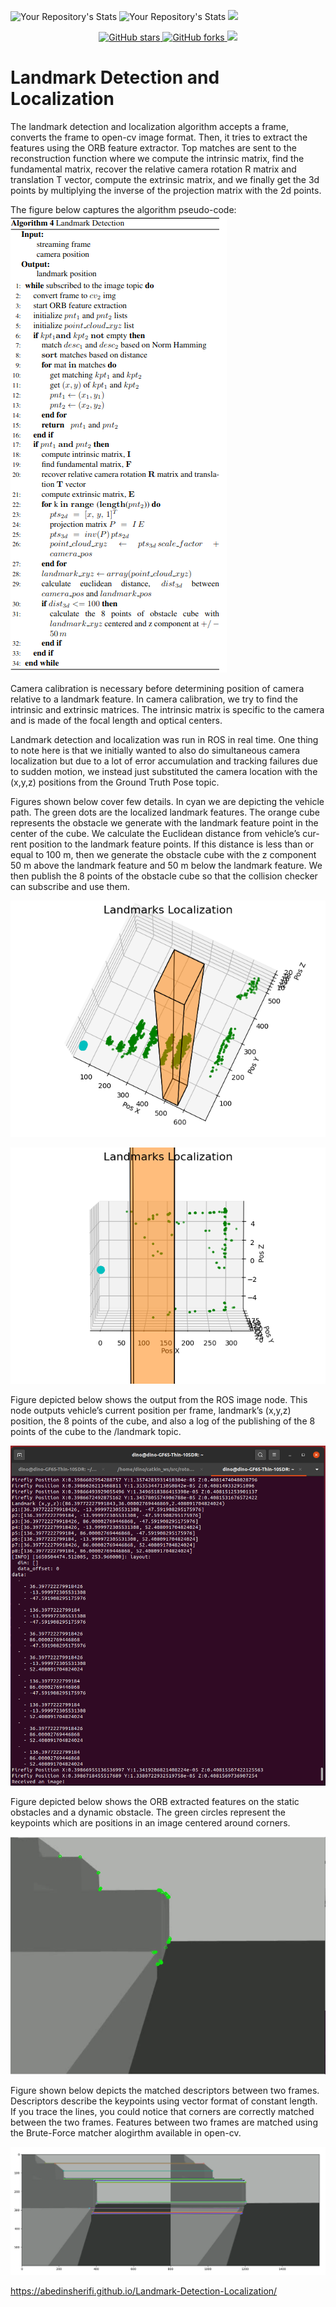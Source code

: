 ![Your Repository's Stats](https://github-readme-stats.vercel.app/api?username=abedinsherifi&show_icons=true)
![Your Repository's Stats](https://github-readme-stats.vercel.app/api/top-langs/?username=abedinsherifi&theme=blue-green)
![](https://komarev.com/ghpvc/?username=abedinsherifi)

<p align="center">
  <a href="https://github.com/prespafree1/Mono-SLAM">
    <img alt="GitHub stars" src="https://img.shields.io/github/stars/prespafree1/Landmark-Detection-Localization.svg">
  </a>
  <a href="https://github.com/prespafree1/Mono-SLAM">
    <img alt="GitHub forks" src="https://img.shields.io/github/forks/prespafree1/Landmark-Detection-Localization.svg">
  </a>
    <a href="https://github.com/prespafree1/Landmark-Detection-Localization/graphs/contributors" alt="Contributors">
        <img src="https://img.shields.io/github/contributors/prespafree1/Landmark-Detection-Localization" /></a>
</p>

# Landmark Detection and Localization
The landmark detection and localization algorithm accepts a frame, converts the frame to open-cv image format. Then, it tries to extract the features using the ORB feature extractor. Top matches are sent to the reconstruction function where we compute the intrinsic matrix, find the fundamental matrix,
recover the relative camera rotation R matrix and translation T vector, compute the extrinsic matrix, and we finally get the 3d points by multiplying the inverse of the projection matrix with the 2d points. <br>

The figure below captures the algorithm pseudo-code: <br>
![](images/Landmark_Detection_Pseudo_Code.png) <br>

Camera calibration is necessary before determining position of camera relative to a landmark feature. In camera calibration, we try to find the intrinsic and extrinsic matrices. The intrinsic matrix is specific to the camera and is made of the focal length and optical centers. <br>

Landmark detection and localization was run in ROS in real time. One thing to note here is that we initially wanted to also do simultaneous camera localization but due to a lot of error accumulation and tracking failures due to sudden motion, we instead just substituted the camera location with the (x,y,z) positions from the Ground Truth Pose topic. <br>

Figures shown below cover few details. In cyan we are depicting the vehicle path. The green dots are the localized landmark features. The orange cube represents the obstacle we generate with the landmark feature point in the center of the cube. We calculate the Euclidean distance from vehicle’s cur-
rent position to the landmark feature points. If this distance is less than or equal to 100 m, then we generate the obstacle cube with the z component 50 m above the landmark feature and 50 m below the landmark feature. We then publish the 8 points of the obstacle cube so that the collision checker can subscribe and use them. <br>

![](images/landmarks.png) <br>

![](images/landmarks1.png) <br>

Figure depicted below shows the output from the ROS image node. This node outputs vehicle’s current position per frame, landmark’s (x,y,z) position, the 8 points of the cube, and also a log of the publishing of the 8 points of the cube to the /landmark topic. <br>

![](images/screen_output.png) <br>

Figure depicted below shows the ORB extracted features on the static obstacles and a dynamic obstacle. The green circles represent the keypoints which are positions in an image centered around corners. <br>

![](images/descriptors_on_a_frame.png) <br>

Figure shown below depicts the matched descriptors between two frames. Descriptors describe the keypoints using vector format of constant length. If you trace the lines, you could notice that corners are correctly matched between the two frames. Features between two frames are matched using the Brute-Force matcher alogirthm available in open-cv. <br>

![](images/feature_matches_bt_two_frames.png) <br>


https://abedinsherifi.github.io/Landmark-Detection-Localization/
